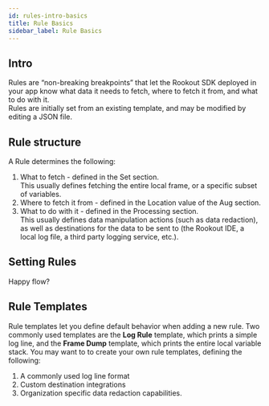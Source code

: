 ```yaml
---
id: rules-intro-basics
title: Rule Basics
sidebar_label: Rule Basics
---
```


## Intro

Rules are “non-breaking breakpoints” that let the Rookout SDK deployed in your app know what data it needs to fetch, where to fetch it from, and what to do with it.  
Rules are initially set from an existing template, and may be modified by editing a JSON file.

## Rule structure

A Rule determines the following:
1. What to fetch - defined in the Set section.  
This usually defines fetching the entire local frame, or a specific subset of variables.
2. Where to fetch it from - defined in the Location value of the Aug section.  
3. What to do with it - defined in the Processing section.  
This usually defines data manipulation actions (such as data redaction), as well as destinations for the data to be sent to (the Rookout IDE, a local log file, a third party logging service, etc.).

## Setting Rules

Happy flow?

## Rule Templates

Rule templates let you define default behavior when adding a new rule.
Two commonly used templates are the **Log Rule** template, which prints a simple log line, and the **Frame Dump** template, which prints the entire local variable stack.
You may want to to create your own rule templates, defining the following:
1. A commonly used log line format
2. Custom destination integrations
3. Organization specific data redaction capabilities.
